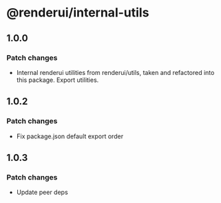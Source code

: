# @renderui/internal-utils

## 1.0.0

### Patch changes

- Internal renderui utilities from renderui/utils, taken and refactored into this package. Export utilities.

## 1.0.2

### Patch changes

- Fix package.json default export order

## 1.0.3

### Patch changes

- Update peer deps
